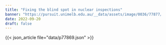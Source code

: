 ```yaml
---
title: "Fixing the blind spot in nuclear inspections"
banner: "https://pursuit.unimelb.edu.au/__data/assets/image/0036/77877/Fixing-the-blind-spot-in-nuclear-inspections_0a61146e-4b93-4ba1-895c-9009eda9055c.jpg"
date: 2022-09-20
draft: false
---
```


{{< json_article file="data/p77869.json" >}}